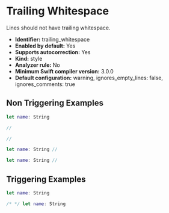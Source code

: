 # Trailing Whitespace

Lines should not have trailing whitespace.

* **Identifier:** trailing_whitespace
* **Enabled by default:** Yes
* **Supports autocorrection:** Yes
* **Kind:** style
* **Analyzer rule:** No
* **Minimum Swift compiler version:** 3.0.0
* **Default configuration:** warning, ignores_empty_lines: false, ignores_comments: true

## Non Triggering Examples

```swift
let name: String

```

```swift
//

```

```swift
// 

```

```swift
let name: String //

```

```swift
let name: String // 

```

## Triggering Examples

```swift
let name: String 

```

```swift
/* */ let name: String 

```